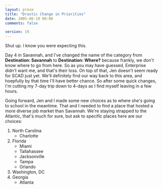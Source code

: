 ```yaml
---
layout: prose
title: "Drastic Change in Priorities"
date: 2005-06-10 00:00
comments: false

version: 19
---
```


Shut up. I know you were expecting this.

Day 4 in Savannah, and I've changed the name of the category from **Destination: Savannah** to **Destination: Where?** because frankly, we don't know where to go from here. So as you may have guessed, Enterprise didn't want me, and that's their loss. On top of that, Jen doesn't seem ready for SCAD just yet. We'll definitely find our way back to this area, and hoepfully by that time I'll have better chance. So after some quick changes, I'm cutting my 7-day trip down to 4-days as I find myself leaving in a few hours.

Going forward, Jen and I made some new choices as to where she's going to school in the meantime. That and I needed to find a place that hosted a more diverse job market than Savannah. We're staying strapped to the Atlantic, that's much for sure, but ask to specific places here are our choices:

1.  North Carolina
    - Charlotte
2.  Florida
    - Miami
    - Tallahassee
    - Jacksonville
    - Tampa
    - Orlando
3.  Washington, DC
4.  Georgia
    - Atlanta
